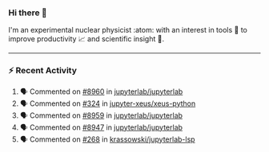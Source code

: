 ### Hi there 👋
I'm an experimental nuclear physicist :atom: with an interest in tools :wrench: to improve productivity :chart_with_upwards_trend: and scientific insight :telescope:.
<!--
**agoose77/agoose77** is a ✨ _special_ ✨ repository because its `README.md` (this file) appears on your GitHub profile.

Here are some ideas to get you started:

- 🔭 I’m currently working on ...
- 🌱 I’m currently learning ...
- 👯 I’m looking to collaborate on ...
- 🤔 I’m looking for help with ...
- 💬 Ask me about ...
- 📫 How to reach me: ...
- 😄 Pronouns: ...
- ⚡ Fun fact: ...
-->

---
### :zap: Recent Activity
<!--START_SECTION:activity-->
1. 🗣 Commented on [#8960](https://github.com/jupyterlab/jupyterlab/issues/8960) in [jupyterlab/jupyterlab](https://github.com/jupyterlab/jupyterlab)
2. 🗣 Commented on [#324](https://github.com/jupyter-xeus/xeus-python/issues/324) in [jupyter-xeus/xeus-python](https://github.com/jupyter-xeus/xeus-python)
3. 🗣 Commented on [#8959](https://github.com/jupyterlab/jupyterlab/issues/8959) in [jupyterlab/jupyterlab](https://github.com/jupyterlab/jupyterlab)
4. 🗣 Commented on [#8947](https://github.com/jupyterlab/jupyterlab/issues/8947) in [jupyterlab/jupyterlab](https://github.com/jupyterlab/jupyterlab)
5. 🗣 Commented on [#268](https://github.com/krassowski/jupyterlab-lsp/issues/268) in [krassowski/jupyterlab-lsp](https://github.com/krassowski/jupyterlab-lsp)
<!--END_SECTION:activity-->
